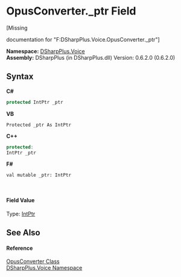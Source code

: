 # OpusConverter._ptr Field
 

\[Missing <summary> documentation for "F:DSharpPlus.Voice.OpusConverter._ptr"\]

**Namespace:**&nbsp;<a href="721897d8-8fb1-1e49-ffd9-d615b59914fb">DSharpPlus.Voice</a><br />**Assembly:**&nbsp;DSharpPlus (in DSharpPlus.dll) Version: 0.6.2.0 (0.6.2.0)

## Syntax

**C#**<br />
``` C#
protected IntPtr _ptr
```

**VB**<br />
``` VB
Protected _ptr As IntPtr
```

**C++**<br />
``` C++
protected:
IntPtr _ptr
```

**F#**<br />
``` F#
val mutable _ptr: IntPtr
```

<br />

#### Field Value
Type: <a href="http://msdn2.microsoft.com/en-us/library/5he14kz8" target="_blank">IntPtr</a>

## See Also


#### Reference
<a href="589d242d-7214-93e0-cabd-f73ae5c099bc">OpusConverter Class</a><br /><a href="721897d8-8fb1-1e49-ffd9-d615b59914fb">DSharpPlus.Voice Namespace</a><br />